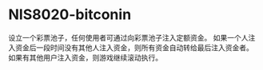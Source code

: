 # NIS8020-bitconin
设立一个彩票池子，任何使用者可通过向彩票池子注入定额资金。
如果一个人注入资金后一段时间没有其他人注入资金，则所有资金自动转给最后注入资金者。
如果有其他用户注入资金，则游戏继续滚动执行。
